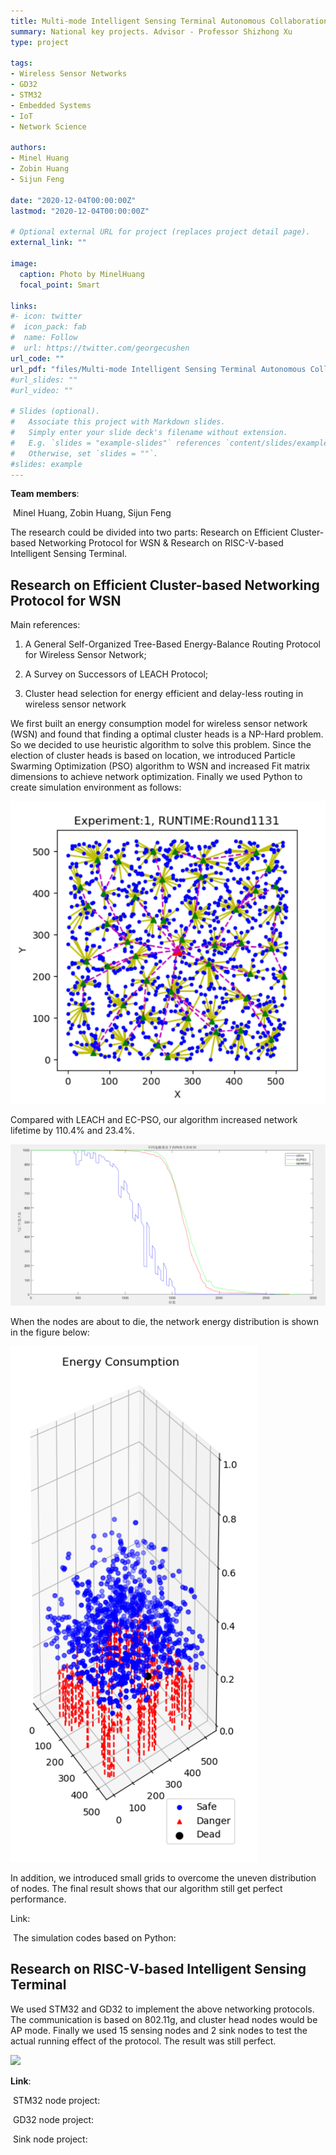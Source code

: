 ```yaml
---
title: Multi-mode Intelligent Sensing Terminal Autonomous Collaboration Technology
summary: National key projects. Advisor - Professor Shizhong Xu
type: project

tags: 
- Wireless Sensor Networks
- GD32
- STM32
- Embedded Systems
- IoT
- Network Science

authors:
- Minel Huang
- Zobin Huang
- Sijun Feng

date: "2020-12-04T00:00:00Z"
lastmod: "2020-12-04T00:00:00Z"

# Optional external URL for project (replaces project detail page).
external_link: ""

image:
  caption: Photo by MinelHuang
  focal_point: Smart

links:
#- icon: twitter
#  icon_pack: fab
#  name: Follow
#  url: https://twitter.com/georgecushen
url_code: ""
url_pdf: "files/Multi-mode Intelligent Sensing Terminal Autonomous Collaboration Technology-Research-Report.pdf"
#url_slides: ""
#url_video: ""

# Slides (optional).
#   Associate this project with Markdown slides.
#   Simply enter your slide deck's filename without extension.
#   E.g. `slides = "example-slides"` references `content/slides/example-slides.md`.
#   Otherwise, set `slides = ""`.
#slides: example
---
```


**Team members**: 

​		Minel Huang, Zobin Huang, Sijun Feng

The research could be divided into two parts: Research on Efficient Cluster-based Networking Protocol for WSN & Research on RISC-V-based Intelligent Sensing Terminal.

##  **Research on Efficient Cluster-based Networking Protocol for WSN**

Main references: 

1. A General Self-Organized Tree-Based Energy-Balance Routing Protocol for Wireless Sensor Network; 

2. A Survey on Successors of LEACH Protocol; 

3. Cluster head selection for energy efficient and delay-less routing in wireless sensor network

We first built an energy consumption model for wireless sensor network (WSN) and found that finding a optimal cluster heads is a NP-Hard problem. So we decided to use heuristic algorithm to solve this problem. Since the election of cluster heads is based on location, we introduced Particle Swarming Optimization (PSO) algorithm to WSN and increased Fit matrix dimensions to achieve network optimization. Finally we used Python to create simulation environment as follows:

![](./01.png)

Compared with LEACH and EC-PSO, our algorithm increased network lifetime by 110.4% and 23.4%.

![](./02.png)

When the nodes are about to die, the network energy distribution is shown in the figure below:

![](./03.png)

In addition, we introduced small grids to overcome the uneven distribution of nodes. The final result shows that our algorithm still get perfect performance.

Link:

​		The simulation codes based on Python: 



## **Research on RISC-V-based Intelligent Sensing Terminal**

We used STM32 and GD32 to implement the above networking protocols. The communication is based on 802.11g, and cluster head nodes would be AP mode. Finally we used 15 sensing nodes and 2 sink nodes to test the actual running effect of the protocol. The result was still perfect.

![](./featured.jpg)

**Link**:

​		STM32 node project:

​		GD32 node project:

​		Sink node project: